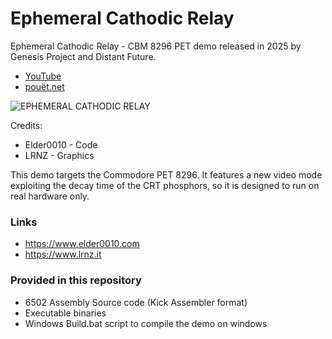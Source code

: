 # Ephemeral Cathodic Relay
Ephemeral Cathodic Relay - CBM 8296 PET demo released in 2025 by Genesis Project and Distant Future. 
- [YouTube](https://www.youtube.com/watch?v=n87d7j0hfOE)
- [pouët.net](https://www.pouet.net/prod.php?which=91735)

![EPHEMERAL CATHODIC RELAY](https://www.elder0010.com/uploads/ephemeral/screenshot.jpg "EPHEMERAL CATHODIC RELAY")

Credits:
- Elder0010 - Code
- LRNZ - Graphics

This demo targets the Commodore PET 8296. It features a new video mode exploiting the decay time of the CRT phosphors, so it is designed to run on real hardware only.

### Links
- https://www.elder0010.com
- https://www.lrnz.it 

### Provided in this repository
- 6502 Assembly Source code (Kick Assembler format)
- Executable binaries
- Windows Build.bat script to compile the demo on windows
